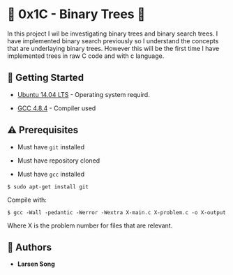 # :shell: 0x1C - Binary Trees :shell:

In this project I wil be investigating binary trees and binary search trees. I have implemented binary search previously so I understand the concepts that are underlaying binary trees. However this will be the first time I have implemented trees in raw C code and with c language.

## :running: Getting Started

* [Ubuntu 14.04 LTS](http://releases.ubuntu.com/14.04/) - Operating system requird.

* [GCC 4.8.4](https://gcc.gnu.org/gcc-4.8/) - Compiler used


## :warning: Prerequisites

* Must have `git` installed

* Must have repository cloned

* Must have `gcc` installed

```
$ sudo apt-get install git
```

Compile with:
```
$ gcc -Wall -pedantic -Werror -Wextra X-main.c X-problem.c -o X-output
```
Where X is the problem number for files that are relevant.

## :blue_book: Authors
* **Larsen Song**
